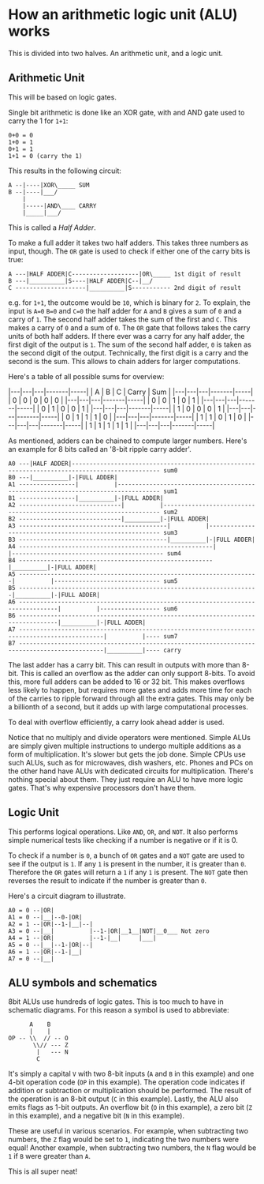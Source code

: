 # How an arithmetic logic unit (ALU) works

This is divided into two halves. An arithmetic unit, and a logic unit.

## Arithmetic Unit

This will be based on logic gates.

Single bit arithmetic is done like an XOR gate, with and AND gate
used to carry the 1 for `1+1`:

```
0+0 = 0
1+0 = 1
0+1 = 1
1+1 = 0 (carry the 1)
```

This results in the following circuit:

```
A --|----|XOR\_____ SUM
B --|----|___/
    |
    |-----|AND\____ CARRY
    |_____|___/
```

This is called a _Half Adder_.

To make a full adder it takes two half adders. This takes three
numbers as input, though. The `OR` gate is used to check if either one
of the carry bits is true:  

```
A ---|HALF ADDER|C-------------------|OR\_____ 1st digit of result
B ---|__________|S----|HALF ADDER|C--|__/
C --------------------|__________|S----------- 2nd digit of result
```

e.g. for `1+1`, the outcome would be `10`, which is binary for `2`.
To explain, the input is `A=0` `B=0` and `C=0` the half adder
for `A` and `B` gives a sum of `0` and a carry of `1`. The second
half adder takes the sum of the first and `C`. This makes
a carry of `0` and a sum of `0`. The `OR` gate that follows takes the
carry units of both half adders. If there ever was a carry for any
half adder, the first digit of the output is `1`. The sum of the
second half adder, `0` is taken as the second digit of the output.
Technically, the first digit is a carry and the second is the sum. 
This allows to chain adders for larger computations.

Here's a table of all possible sums for overview:

|---|---|---|-------|-----|
| A | B | C | Carry | Sum |
|---|---|---|-------|-----|
| 0 | 0 | 0 |   0   |  0  |
|---|---|---|-------|-----|
| 0 | 0 | 1 |   0   |  1  |
|---|---|---|-------|-----|
| 0 | 1 | 0 |   0   |  1  |
|---|---|---|-------|-----|
| 1 | 0 | 0 |   0   |  1  |
|---|---|---|-------|-----|
| 0 | 1 | 1 |   1   |  0  |
|---|---|---|-------|-----|
| 1 | 1 | 0 |   1   |  0  |
|---|---|---|-------|-----|
| 1 | 1 | 1 |   1   |  1  |
|---|---|---|-------|-----|


As mentioned, adders can be chained to compute larger numbers. 
Here's an example for 8 bits called an '8-bit ripple carry adder'.

```
A0 ---|HALF ADDER|----------------------------------------------------------------------------------------------- sum0 
B0 ---|__________|-|FULL ADDER|
A1 ----------------|          |---------------------------------------------------------------------------------- sum1
B1 ----------------|__________|-|FULL ADDER|
A2 -----------------------------|          |--------------------------------------------------------------------- sum2
B2 -----------------------------|__________|-|FULL ADDER|
A3 ------------------------------------------|          |-------------------------------------------------------- sum3
B3 ------------------------------------------|__________|-|FULL ADDER|
A4 -------------------------------------------------------|          |------------------------------------------- sum4
B4 -------------------------------------------------------|__________|-|FULL ADDER|
A5 --------------------------------------------------------------------|          |------------------------------ sum5
B5 --------------------------------------------------------------------|__________|-|FULL ADDER|
A6 ---------------------------------------------------------------------------------|          |----------------- sum6
B6 ---------------------------------------------------------------------------------|__________|-|FULL ADDER|
A7 ----------------------------------------------------------------------------------------------|          |---- sum7
B7 ----------------------------------------------------------------------------------------------|__________|---- carry
```

The last adder has a carry bit. This can result in outputs with more 
than 8-bit. This is called an overflow as the adder can only
support 8-bits. To avoid this, more full adders can be added to 16 
or 32 bit. This makes overflows less likely to happen, but requires
more gates and adds more time for each of the carries to ripple
forward through all the extra gates. This may only be a billionth of a 
second, but it adds up with large computational processes. 

To deal with overflow efficiently, a carry look ahead adder is used.

Notice that no multiply and divide operators were mentioned.
Simple ALUs are simply given multiple instructions to undergo multiple
additions as a form of multiplication. It's slower but gets the job
done. Simple CPUs use such ALUs, such as for microwaves, dish washers,
etc. Phones and PCs on the other hand have ALUs with dedicated
circuits for multiplication. There's nothing special about them. They
just require an ALU to have more logic gates. That's why expensive 
processors don't have them.

## Logic Unit

This performs logical operations. Like `AND`, `OR`, and `NOT`. 
It also performs simple numerical tests like checking if a number
is negative or if it is 0. 

To check if a number is `0`, a bunch of `OR` gates and a `NOT` gate
are used to see if the output is `1`. If any `1` is present in the
number, it is greater than `0`. Therefore the `OR` gates will return
a `1` if any `1` is present. The `NOT` gate then reverses the result
to indicate if the number is greater than `0`.

Here's a circuit diagram to illustrate.

```
A0 = 0 --|OR|
A1 = 0 --|__|--0-|OR|
A2 = 1 --|OR|--1-|__|--|
A3 = 0 --|__|          |--1-|OR|__1__|NOT|__0___ Not zero
A4 = 1 --|OR|          |--1-|__|     |___|
A5 = 0 --|__|--1-|OR|--|
A6 = 1 --|OR|--1-|__|
A7 = 0 --|__|
```

## ALU symbols and schematics

8bit ALUs use hundreds of logic gates. This is too much to have in 
schematic diagrams. For this reason a symbol is used to abbreviate:

```
      A    B
      |    |
OP -- \\  // -- O
       \\// --- Z
        |   --- N
        C
```

It's simply a capital `V` with two 8-bit inputs (`A` and `B` in this
example) and one 4-bit operation code (`OP` in this example). The
operation code indicates if addition or subtraction or multiplication
should be performed. The result of the operation is an 8-bit output
(`C` in this example). Lastly, the ALU also emits flags as 1-bit
outputs. An overflow bit (`O` in this example), a zero bit (`Z` in 
this example), and a negative bit (`N` in this example).

These are useful in various scenarios. For example, when subtracting
two numbers, the `Z` flag would be set to `1`, indicating the two 
numbers were equal! Another example, when subtracting two numbers, the
`N` flag would be `1` if `B` were greater than `A`. 

This is all super neat!

